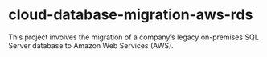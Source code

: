 # cloud-database-migration-aws-rds
This project involves the migration of a company’s legacy on-premises SQL Server database to Amazon Web Services (AWS).
